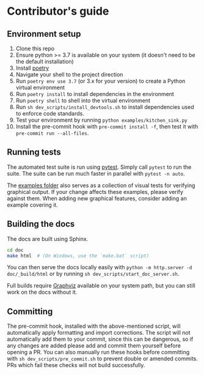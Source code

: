# Contributor's guide

## Environment setup

1. Clone this repo
2. Ensure python >= 3.7 is available on your system (it doesn't need to be the default installation)
3. Install [poetry](https://python-poetry.org)
4. Navigate your shell to the project direction
5. Run `poetry env use 3.7` (or 3.x for your version) to create a Python virtual environment
6. Run `poetry install` to install dependencies in the environment
7. Run `poetry shell` to shell into the virtual environment
8. Run `sh dev_scripts/install_devtools.sh` to install dependencies used to enforce code standards.
9. Test your environment by running `python examples/kitchen_sink.py`
10. Install the pre-commit hook with `pre-commit install -f`, then test it with `pre-commit run --all-files`.

## Running tests

The automated test suite is run using [pytest](https://docs.pytest.org/). Simply call `pytest` to run the suite. The suite can be run much faster in parallel with `pytest -n auto`.

The [examples folder](/examples) also serves as a collection of visual tests for verifying graphical output. If your change affects these examples, please verify against them. When adding new graphical features, consider adding an example covering it.

## Building the docs

The docs are built using Sphinx.

```sh
cd doc
make html  # (On Windows, use the `make.bat` script)
```

You can then serve the docs locally easily with `python -m http.server -d doc/_build/html` or by running `sh dev_scripts/start_doc_server.sh`.

Full builds require [Graphviz](https://graphviz.org/) available on your system path, but you can still work on the docs without it.

## Committing

The pre-commit hook, installed with the above-mentioned script, will automatically apply formatting and import corrections. The script will not automatically add them to your commit, since this can be dangerous, so if any changes are added please add and commit them yourself before opening a PR. You can also manually run these hooks before committing with `sh dev_scripts/pre_commit.sh` to prevent double or amended commits. PRs which fail these checks will not build successfully.
